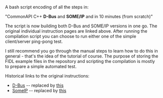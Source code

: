 A bash script encoding of all the steps in:

"CommonAPI C++ **D-Bus** and **SOME/IP** and in 10 minutes (from scratch)"

The script is now building both D-Bus and SOME/IP versions in one go.  The
original individual instruction pages are linked above.  After running the
compilation script you can choose to run either one of the simple
client/server ping-pong test.

I still recommend you go through the manual steps to learn how to do this
in general - that's the idea of the tutorial of course.  The purpose of
storing the FIDL example files in the repository and scripting the compilation
is mostly to prepare a simple automated test.

Historical links to the original instructions:

* [D-Bus](https://at.projects.genivi.org/wiki/pages/viewpage.action?pageId=5472316) -- replaced by [this](https://github.com/GENIVI/capicxx-dbus-tools/wiki/CommonAPI-C---D-Bus-in-10-minutes)
* [SomeIP](https://at.projects.genivi.org/wiki/pages/viewpage.action?pageId=5472320) -- replaced by [this](https://github.com/GENIVI/capicxx-someip-tools/wiki/CommonAPI-C---SomeIP-in-10-minutes)


